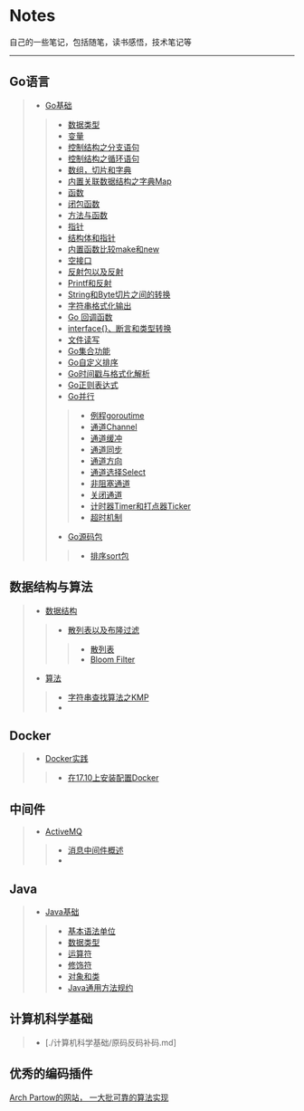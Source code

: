 ﻿# Notes
自己的一些笔记，包括随笔，读书感悟，技术笔记等
***
## Go语言
> - [Go基础](./Go语言/Go基础)
>> - [数据类型](./Go语言/Go基础/数据类型.md)
>> - [变量](./Go语言/Go基础/变量.md)
>> - [控制结构之分支语句](./Go语言/Go基础/分支语句.md)
>> - [控制结构之循环语句](./Go语言/Go基础/循环语句.md)
>> - [数组，切片和字典](./Go语言/Go基础/数组切片和字典.md)
>> - [内置关联数据结构之字典Map](./Go语言/Go基础/字典Map.md)
>> - [函数](./Go语言/Go基础/函数.md)
>> - [闭包函数](./Go语言/Go基础/Go闭包函数.md)
>> - [方法与函数](./Go语言/Go基础/方法与函数.md)
>> - [指针](./Go语言/Go基础/指针.md)
>> - [结构体和指针](/./Go语言/Go基础/结构体和指针.md)
>> - [内置函数比较make和new](./Go语言/Go基础/内置函数之make和new.md)
>> - [空接口](./Go语言/Go基础/空接口.md)
>> - [反射包以及反射](./Go语言/Go基础/反射包以及反射.md)
>> - [Printf和反射](./Go语言/Go基础/Printf和反射.md)
>> - [String和Byte切片之间的转换](./Go语言/Go基础/String和Byte切片之间的转换.md)
>> - [字符串格式化输出](./Go语言/Go基础/字符串格式化输出.md)
>> - [Go 回调函数](./Go语言/Go基础/回调函数.md)
>> - [interface{}、断言和类型转换](./Go语言/Go基础/空接口断言与类型转换.md)
>> - [文件读写](./Go语言/Go基础/读写文件.md)
>> - [Go集合功能](./Go语言/Go基础/Go集合功能.md)
>> - [Go自定义排序](./Go语言/Go基础/自定排序.md)
>> - [Go时间戳与格式化解析](./Go语言/Go基础/Go时间戳与格式化解析.md)
>> - [Go正则表达式](./Go语言/Go基础/Go正则表达式.md)
>> - [Go并行](./Go语言/Go基础/并行)
>>> - [例程goroutime](./Go语言/Go基础/并行/Go例程goroutime.md)
>>> - [通道Channel](./Go语言/Go基础/并行/Go通道Channel.md)
>>> - [通道缓冲](./Go语言/Go基础/并行/Go通道缓冲.md)
>>> - [通道同步](./Go语言/Go基础/并行/Go通道同步.md)
>>> - [通道方向](./Go语言/Go基础/并行/Go通道方向.md)
>>> - [通道选择Select](./Go语言/Go基础/并行/Go通道选择.md)
>>> - [非阻塞通道](./Go语言/Go基础/并行/Go非阻塞通道.md)
>>> - [关闭通道](./Go语言/Go基础/并行/Go关闭通道.md)
>>> - [计时器Timer和打点器Ticker](./Go语言/Go基础/并行/Go计时器与打点器.md)
>>> - [超时机制](./Go语言/Go基础/并行/Go超时.md)
>>- [Go源码包](./Go语言/Go源码包)
>>> - [排序sort包](./Go语言/Go源码包/Go源码之sort包.md)
## 数据结构与算法
> - [数据结构](./数据结构与算法/数据结构)
>> - [散列表以及布隆过滤](./数据结构与算法/数据结构/散列表以及布隆过滤)
>>> - [散列表](./数据结构与算法/数据结构/散列表以及布隆过滤/散列表.md) 
>>> - [Bloom Filter](./数据结构与算法/数据结构/散列表以及布隆过滤/BloomFilter.md)
> - [算法](./数据结构与算法/算法)
>> - [字符串查找算法之KMP](/数据结构与算法/算法/字符串查找算法之KMP.md)
>> - 
>>
## Docker
> - [Docker实践](./Docker实践)
>> - [在17.10上安装配置Docker](/Docker/Docker实践/install-docker-on-Ubuntu1710.md)

## 中间件
> - [ActiveMQ](./ActiveMQ)
>> - [消息中间件概述](./ActiveMQ/01-概述.md)
>> - 

## Java
> - [Java基础](./Java/Java基础)
>> - [基本语法单位](./Java/Java基础/基本语法单位.md)
>> - [数据类型](./Java/Java基础/数据类型.md)
>> - [运算符](./Java/Java基础/运算符.md)
>> - [修饰符](./Java/Java基础/修饰符.md)
>> - [对象和类](./Java/Java基础/对象和类.md)
>> - [Java通用方法规约](./Java/Java基础/Java通用方法规约.md)

## 计算机科学基础
> - [./计算机科学基础/原码反码补码.md]

## 优秀的编码插件
[Arch Partow的网站， 一大批可靠的算法实现](http://www.partow.net/index.html)